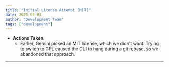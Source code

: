 ```yaml
---
title: "Initial License Attempt (MIT)"
date: 2025-08-03
author: "Development Team"
tags: ["development"]
---
```


- **Actions Taken:**
  - Earlier, Gemini picked an MIT license, which we didn't want. Trying to
    switch to GPL caused the CLI to hang during a git rebase, so we abandoned
    that approach.

---
